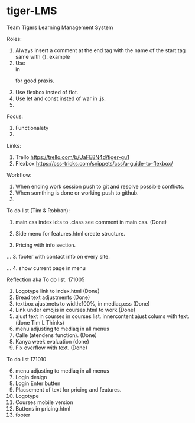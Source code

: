# tiger-LMS
Team Tigers Learning Management System

Roles:
1. Always insert a comment at the end tag with the name of the start tag same with {}. example </div><!--wrap-->
2. Use <br> in <p> for good praxis.
3. Use flexbox insted of flot.
4. Use let and const insted of war in .js.
5.

Focus:
1. Functionalety
2.  


Links:
1. Trello https://trello.com/b/UaFE8N4d/tiger-gu1
2. Flexbox https://css-tricks.com/snippets/css/a-guide-to-flexbox/


Workflow:
1. When ending work session push to git and resolve possible conflicts.
2. When somthing is done or working push to github.
3.

To do list (Tim & Robban):
1. main.css
    index id:s to .class see comment in main.css. (Done)

2. Side menu for features.html create structure.

3. Pricing with info section.

... 3. footer with contact info on every site.

... 4. show current page in menu


Reflection aka To do list. 171005

1. Logotype link to index.html (Done)
2. Bread text adjustments (Done)
3. textbox ajustmets to width:100%, in mediaq.css (Done)
4. Link under emojis in courses.html to work (Done)
5. ajust text in courses in courses list. innercontent ajust colums with text.(done  Tim L Thinks)
6. menu adjusting to mediaq in all menus
7. Calle (atendens function). (Done)
8. Kanya week evaluation (done)
9. Fix overflow with text. (Done)

To do list 171010

6. menu adjusting to mediaq in all menus
10. Login design
11. Login Enter butten
12. Placsement of text for pricing and features.
13. Logotype
14. Courses mobile version
15. Buttens in pricing.html
16. footer
